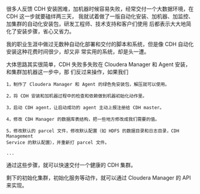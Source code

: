 很多人反馈 CDH 安装困难，加机器时候容易失败，经常交付一个大数据环境，在 CDH 这一步就要磕绊两三天，
我就试着做了一版自动化安装、加机器、加监控、加集群的自动化安装包，研发工程师、技术支持和客户们使用
后都表示大大地简化了安装步骤，省心又省力。


我的职业生涯中做过无数种自动化部署和交付的脚本和系统，但是像 CDH 自动化安装这种花费时间很少，却又非
常实用的系统，却是头一遭。


大体思路其实很简单，CDH 失败多失败在 Cloudera Manager 和 Agent 安装，和集群加机器这一步中，那
们反过来操作，如果我们


    1，制作了 Cloudera Manager 和 Agent 的绿色免安装包，解压就可以使用。
    
    2，将 CDH 安装和加机器过程中的检查和依赖做到机器初始化动作里。
    
    3，启动 CDH agent，让启动成功的 agent 主动上报注册给 CDH master。
    
    4，修改 CDH Manager 的数据库表结构，把一些地方修改成我们需要的值。
    
    5，修改默认的 parcel 文件，修改默认配置（如 HDFS 的数据目录和日志目录，CDH Management
    Service 的默认配置），并重新打 parcel 文件。
    
    ...


通过这些步骤，就可以快速交付一个健康的 CDH 集群。

剩下的初始化集群，初始化服务等动作，就可以通过 Cloudera Manager 的 API 来实现。
